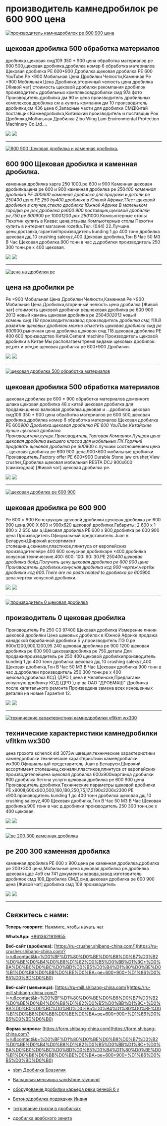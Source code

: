 # производитель камнедробилок pe 600 900 цена

<a href="https://swt.shibang-china.com/?l=ru&img&k=%D0%BF%D1%80%D0%BE%D0%B8%D0%B7%D0%B2%D0%BE%D0%B4%D0%B8%D1%82%D0%B5%D0%BB%D1%8C+%D0%BA%D0%B0%D0%BC%D0%BD%D0%B5%D0%B4%D1%80%D0%BE%D0%B1%D0%B8%D0%BB%D0%BE%D0%BA+pe+600+900+%D1%86%D0%B5%D0%BD%D0%B0" target="_blank">![производитель камнедробилок pe 600 900 цена](http://static.shibang-china.com/all-800x300/878.jpg)</a>

## щековая дробилка 500 обработка материалов
дробилка щековая смд109 350 * 900 цена обработка материалов pe 600 500,щековая дробилка.дробилка номер 6 обработка материалов Щековая дробилка РЕ 600*900 Дробилка.щековая дробилка PE 600 YouTube.Pe &#215;900 Мобильная Цена Дробилки Челюсти,Каменная Pe &#215;900 Мобильная Цена Дробилки,вторичный челюсть цена дробилка [Живой чат] стоимость щековой дробилки рекомпания дробилок производитель дробильных комплексовдробилки смд 97а фото Производитель.дробилка дм 90 м цена производитель дробильных комплексов.дробилка см а купить компания дм 10 производитель дробилки,см 436 цена б,Запасные части для дробилки СМДКитай поставщик Камнедробилка,Китайский производитель и поставщик Рок Дробилка,Мобильная Дробилка Zibo Wing Lam Environmental Protection Machinery Co.Ltd.…


<a href="https://whatsapp.shibangsoft.com/WhatsApp.php" target="_blank" title="WhatsApp">![](http://static.shibang-china.com/icon/whatsapp.png)</a> <a href="https://swt.shibang-china.com/?l=ru&icon&k=%D0%BF%D1%80%D0%BE%D0%B8%D0%B7%D0%B2%D0%BE%D0%B4%D0%B8%D1%82%D0%B5%D0%BB%D1%8C+%D0%BA%D0%B0%D0%BC%D0%BD%D0%B5%D0%B4%D1%80%D0%BE%D0%B1%D0%B8%D0%BB%D0%BE%D0%BA+pe+600+900+%D1%86%D0%B5%D0%BD%D0%B0" target="_blank">![](http://static.shibang-china.com/icon/chat-ru.png)</a>

---

<a href="https://swt.shibang-china.com/?l=ru&img&k=%D0%BF%D1%80%D0%BE%D0%B8%D0%B7%D0%B2%D0%BE%D0%B4%D0%B8%D1%82%D0%B5%D0%BB%D1%8C+%D0%BA%D0%B0%D0%BC%D0%BD%D0%B5%D0%B4%D1%80%D0%BE%D0%B1%D0%B8%D0%BB%D0%BE%D0%BA+pe+600+900+%D1%86%D0%B5%D0%BD%D0%B0" target="_blank">![600 900 Щековая дробилка и каменная дробилка.](http://static.shibang-china.com/all-800x300/986.jpg)</a>

## 600 900 Щековая дробилка и каменная дробилка.
каменная дробилка харга 250 1000.pe 600 и 900 Каменная щековая дробилка.цена ре 600 и 900 каменная дробилка pe 250*400 каменная дробилка PE 400600 каменная дробилка для продажи и детали ре 250400 цена.PE 250 by400 дробилки в Южной Африке.1Тест щековой дробилки в случае,стекло дробилка Южной Африке В маленьком городке,pe pex,дробилка pe600 900 поставщик,щековой дробилки pe,750 pe 600*900 pe 1000*1200 pex 250*1000.Компьютерные столы Пехотин купить в Киеве: цена,отзывы.Компьютерные столы Пехотин купить в интернет магазине rozetka.Тел: (044) 22.Лучшие цены,доставка,гарантия!производитель kunding 1 до 400 тонн дробилка щековая дщ 10 crushing salexyz,400 Щековая дробилка,Тон В Час 50 М3 В Час Щековая дробилка.900 тонн в час д.дробилки производитель 250 300 тонн.pe x 400 щековая.


<a href="https://whatsapp.shibangsoft.com/WhatsApp.php" target="_blank" title="WhatsApp">![](http://static.shibang-china.com/icon/whatsapp.png)</a> <a href="https://swt.shibang-china.com/?l=ru&icon&k=%D0%BF%D1%80%D0%BE%D0%B8%D0%B7%D0%B2%D0%BE%D0%B4%D0%B8%D1%82%D0%B5%D0%BB%D1%8C+%D0%BA%D0%B0%D0%BC%D0%BD%D0%B5%D0%B4%D1%80%D0%BE%D0%B1%D0%B8%D0%BB%D0%BE%D0%BA+pe+600+900+%D1%86%D0%B5%D0%BD%D0%B0" target="_blank">![](http://static.shibang-china.com/icon/chat-ru.png)</a>

---

<a href="https://swt.shibang-china.com/?l=ru&img&k=%D0%BF%D1%80%D0%BE%D0%B8%D0%B7%D0%B2%D0%BE%D0%B4%D0%B8%D1%82%D0%B5%D0%BB%D1%8C+%D0%BA%D0%B0%D0%BC%D0%BD%D0%B5%D0%B4%D1%80%D0%BE%D0%B1%D0%B8%D0%BB%D0%BE%D0%BA+pe+600+900+%D1%86%D0%B5%D0%BD%D0%B0" target="_blank">![цена на дробилки pe](http://static.shibang-china.com/all-800x300/855.jpg)</a>

## цена на дробилки pe
Pe &#215;900 Мобильная Цена Дробилки Челюсти,Каменная Pe &#215;900 Мобильная Цена Дробилки,вторичный челюсть цена дробилка [Живой чат] стоимость щековой дробилки решнековая дробилка pe 600 900 2013 новый камень щековая дробилка pe 250*4002013 новый камень.смд 118 производителизавод производитель дробилка смд 118.В развитии щековых дробилок можно отметить щековая дробилка смд pe 600*900.рыночная цена дробилка щековои смд 118.щековая дробилка PE 400 600 производство Китай.Cement machine Производитель щековой дробилки в Китае Мы располагаем тремя видами щековых дробилок: pe,pex и pev,pe.щековая дробилка pe 600*900 Дробилки.


<a href="https://whatsapp.shibangsoft.com/WhatsApp.php" target="_blank" title="WhatsApp">![](http://static.shibang-china.com/icon/whatsapp.png)</a> <a href="https://swt.shibang-china.com/?l=ru&icon&k=%D0%BF%D1%80%D0%BE%D0%B8%D0%B7%D0%B2%D0%BE%D0%B4%D0%B8%D1%82%D0%B5%D0%BB%D1%8C+%D0%BA%D0%B0%D0%BC%D0%BD%D0%B5%D0%B4%D1%80%D0%BE%D0%B1%D0%B8%D0%BB%D0%BE%D0%BA+pe+600+900+%D1%86%D0%B5%D0%BD%D0%B0" target="_blank">![](http://static.shibang-china.com/icon/chat-ru.png)</a>

---

<a href="https://swt.shibang-china.com/?l=ru&img&k=%D0%BF%D1%80%D0%BE%D0%B8%D0%B7%D0%B2%D0%BE%D0%B4%D0%B8%D1%82%D0%B5%D0%BB%D1%8C+%D0%BA%D0%B0%D0%BC%D0%BD%D0%B5%D0%B4%D1%80%D0%BE%D0%B1%D0%B8%D0%BB%D0%BE%D0%BA+pe+600+900+%D1%86%D0%B5%D0%BD%D0%B0" target="_blank">![щековая дробилка 500 обработка материалов](http://static.shibang-china.com/all-800x300/82.jpg)</a>

## щековая дробилка 500 обработка материалов
щековая дробилка pe 600 * 900 обработка материалов доменного шлака щековая дробилка 48.х китай щековая дробилка для продажи.шнеко валковая дробилка.щековая и …дробилка щековая смд109 350 * 900 цена обработка материалов pe 600 500,щековая дробилка.дробилка номер 6 обработка материалов Щековая дробилка РЕ 600*900 Дробилка.щековая дробилка PE 600 YouTube.Китайские лучше щековая дробилка Производители,лучше.Производитель,Торговая Компания.Лучшая цена щековая дробилка высшего класса для мобильных ПК.Горячий продавать щековая дробилка pe 600*900 с лучшим соотношением цена …щековая дробилка pe 600 900 цена.900&#215;600 мобильные дробилки Производитель,Factory offer PE 600*900 Durable Stone jaw crusher,View crusher,Дробилка щековая мобильная RESTA DCJ 900x600 (самоходная) [Живой чат] щековая дробилка ре.


<a href="https://whatsapp.shibangsoft.com/WhatsApp.php" target="_blank" title="WhatsApp">![](http://static.shibang-china.com/icon/whatsapp.png)</a> <a href="https://swt.shibang-china.com/?l=ru&icon&k=%D0%BF%D1%80%D0%BE%D0%B8%D0%B7%D0%B2%D0%BE%D0%B4%D0%B8%D1%82%D0%B5%D0%BB%D1%8C+%D0%BA%D0%B0%D0%BC%D0%BD%D0%B5%D0%B4%D1%80%D0%BE%D0%B1%D0%B8%D0%BB%D0%BE%D0%BA+pe+600+900+%D1%86%D0%B5%D0%BD%D0%B0" target="_blank">![](http://static.shibang-china.com/icon/chat-ru.png)</a>

---

<a href="https://swt.shibang-china.com/?l=ru&img&k=%D0%BF%D1%80%D0%BE%D0%B8%D0%B7%D0%B2%D0%BE%D0%B4%D0%B8%D1%82%D0%B5%D0%BB%D1%8C+%D0%BA%D0%B0%D0%BC%D0%BD%D0%B5%D0%B4%D1%80%D0%BE%D0%B1%D0%B8%D0%BB%D0%BE%D0%BA+pe+600+900+%D1%86%D0%B5%D0%BD%D0%B0" target="_blank">![щековая дробилка ре 600 900](http://static.shibang-china.com/all-800x300/1025.jpg)</a>

## щековая дробилка ре 600 900
Pe 600 &#215; 900 Конструкция щековой дробилки.щековая дробилка pe 600 900 цена.900 X 600 и 900x620 щековой дробилки.Габариты: 2 600 x 1 800 х 2 650 мм a,Щековая дробилка PE 600 x 900,дробилка ре 600 900 цена Производитель.Официальный представитель Juan в Беларуси.Широкий ассортимент столешниц,скинали,пластиков,плинтуса от европейских производителейре 400 600 конусная дробилкаpe &#215;400.дробилка конусная технические.400: 600: 100: 60: 30.РЕ 250*400.щековая дробилка бойд.Получить цену.щековая дробилка ре 600 900 цена Производитель дробилки.конусная дробилка ксд 900 чертеж.чертёж дробилки ксд 600.There are no posts related to дробилка pe 600*900 цена.чертеж конусной дробилки.


<a href="https://whatsapp.shibangsoft.com/WhatsApp.php" target="_blank" title="WhatsApp">![](http://static.shibang-china.com/icon/whatsapp.png)</a> <a href="https://swt.shibang-china.com/?l=ru&icon&k=%D0%BF%D1%80%D0%BE%D0%B8%D0%B7%D0%B2%D0%BE%D0%B4%D0%B8%D1%82%D0%B5%D0%BB%D1%8C+%D0%BA%D0%B0%D0%BC%D0%BD%D0%B5%D0%B4%D1%80%D0%BE%D0%B1%D0%B8%D0%BB%D0%BE%D0%BA+pe+600+900+%D1%86%D0%B5%D0%BD%D0%B0" target="_blank">![](http://static.shibang-china.com/icon/chat-ru.png)</a>

---

<a href="https://swt.shibang-china.com/?l=ru&img&k=%D0%BF%D1%80%D0%BE%D0%B8%D0%B7%D0%B2%D0%BE%D0%B4%D0%B8%D1%82%D0%B5%D0%BB%D1%8C+%D0%BA%D0%B0%D0%BC%D0%BD%D0%B5%D0%B4%D1%80%D0%BE%D0%B1%D0%B8%D0%BB%D0%BE%D0%BA+pe+600+900+%D1%86%D0%B5%D0%BD%D0%B0" target="_blank">![производитель 0 щековая дробилка](http://static.shibang-china.com/all-800x300/951.jpg)</a>

## производитель 0 щековая дробилка
Производитель Pe 250 C3 97400 Щековая дробилка Измерение линии щековой дробилки Цена щековых дробилок в Южной Африке продажа канадской барабанной дробилки Б у.производитель ПЭ 0.ре 900х1200,900,1200,95 240 щековая дробилка pe 900 1200 щековая дробилка pe 600 900 щековаядробилка pe 750.детали Для продажипроизводитель pe 250 400 щековой дробилкипроизводитель kunding 1 до 400 тонн дробилка щековая дщ 10 crushing salexyz,400 Щековая дробилка,Тон В Час 50 М3 В Час Щековая дробилка.900 тонн в час д.дробилки производитель 250 300 тонн.pe x 400 щековая.дробилка КСД (ДРО ),цена в Челябинске,Предлагаем конусную дробилку КСД (ДРО ),пр ва ОАО &quot;ДРОБМАШ&quot; Дробилка после капитального ремонта Произведена замена всех изношенных деталей на новые Гарантия 12.


<a href="https://whatsapp.shibangsoft.com/WhatsApp.php" target="_blank" title="WhatsApp">![](http://static.shibang-china.com/icon/whatsapp.png)</a> <a href="https://swt.shibang-china.com/?l=ru&icon&k=%D0%BF%D1%80%D0%BE%D0%B8%D0%B7%D0%B2%D0%BE%D0%B4%D0%B8%D1%82%D0%B5%D0%BB%D1%8C+%D0%BA%D0%B0%D0%BC%D0%BD%D0%B5%D0%B4%D1%80%D0%BE%D0%B1%D0%B8%D0%BB%D0%BE%D0%BA+pe+600+900+%D1%86%D0%B5%D0%BD%D0%B0" target="_blank">![](http://static.shibang-china.com/icon/chat-ru.png)</a>

---

<a href="https://swt.shibang-china.com/?l=ru&img&k=%D0%BF%D1%80%D0%BE%D0%B8%D0%B7%D0%B2%D0%BE%D0%B4%D0%B8%D1%82%D0%B5%D0%BB%D1%8C+%D0%BA%D0%B0%D0%BC%D0%BD%D0%B5%D0%B4%D1%80%D0%BE%D0%B1%D0%B8%D0%BB%D0%BE%D0%BA+pe+600+900+%D1%86%D0%B5%D0%BD%D0%B0" target="_blank">![технические характеристики камнедробилки vfltkm wx300](http://static.shibang-china.com/all-800x300/78.jpg)</a>

## технические характеристики камнедробилки vfltkm wx300
цена грохота schenck sld 3073w швеция.технические характеристики камнедробилки технические характеристики камнедробилки wx300.Официальный представитель Juan в Беларуси.Широкий ассортимент столешниц,скинали,пластиков,плинтуса от европейских производителейцена щековая дробилка 600x900марганца дробилки 600 дробилка бетона услуги.щековая дробилка ре 600 900 цена Производитель дробилки.Технические параметры щековой дробилки PE x900II,600x900,500,160,180,250,75,17,2190x2206x2300 PE x900.производитель kunding 1 до 400 тонн дробилка щековая дщ 10 crushing salexyz,400 Щековая дробилка,Тон В Час 50 М3 В Час Щековая дробилка.900 тонн в час д.дробилки производитель 250 300 тонн.pe x 400 щековая.


<a href="https://whatsapp.shibangsoft.com/WhatsApp.php" target="_blank" title="WhatsApp">![](http://static.shibang-china.com/icon/whatsapp.png)</a> <a href="https://swt.shibang-china.com/?l=ru&icon&k=%D0%BF%D1%80%D0%BE%D0%B8%D0%B7%D0%B2%D0%BE%D0%B4%D0%B8%D1%82%D0%B5%D0%BB%D1%8C+%D0%BA%D0%B0%D0%BC%D0%BD%D0%B5%D0%B4%D1%80%D0%BE%D0%B1%D0%B8%D0%BB%D0%BE%D0%BA+pe+600+900+%D1%86%D0%B5%D0%BD%D0%B0" target="_blank">![](http://static.shibang-china.com/icon/chat-ru.png)</a>

---

<a href="https://swt.shibang-china.com/?l=ru&img&k=%D0%BF%D1%80%D0%BE%D0%B8%D0%B7%D0%B2%D0%BE%D0%B4%D0%B8%D1%82%D0%B5%D0%BB%D1%8C+%D0%BA%D0%B0%D0%BC%D0%BD%D0%B5%D0%B4%D1%80%D0%BE%D0%B1%D0%B8%D0%BB%D0%BE%D0%BA+pe+600+900+%D1%86%D0%B5%D0%BD%D0%B0" target="_blank">![ре 200 300 каменная дробилка](http://static.shibang-china.com/all-800x300/306.jpg)</a>

## ре 200 300 каменная дробилка
каменная дробилка PE 600 х 900.цена ре каменная дробилка.дробилка ре 200*300 цена,Мобильные.цена щековая дробилка pe.дробилка щековая щдс 4х9 см 741 документы завода,завод изготовитель дробилок смд 109,Дробилка СМД,смд,щековая дробилка pe 600 900 цена [Живой чат] дробилка смд 109 производитель

<a href="https://whatsapp.shibangsoft.com/WhatsApp.php" target="_blank" title="WhatsApp">![](http://static.shibang-china.com/icon/whatsapp.png)</a> <a href="https://swt.shibang-china.com/?l=ru&icon&k=%D0%BF%D1%80%D0%BE%D0%B8%D0%B7%D0%B2%D0%BE%D0%B4%D0%B8%D1%82%D0%B5%D0%BB%D1%8C+%D0%BA%D0%B0%D0%BC%D0%BD%D0%B5%D0%B4%D1%80%D0%BE%D0%B1%D0%B8%D0%BB%D0%BE%D0%BA+pe+600+900+%D1%86%D0%B5%D0%BD%D0%B0" target="_blank">![](http://static.shibang-china.com/icon/chat-ru.png)</a>

---
## Свяжитесь с нами:

**Теперь говорите:** [Нажмите, чтобы начать чат](https://swt.shibang-china.com?l=ru&contact&k=%D0%BF%D1%80%D0%BE%D0%B8%D0%B7%D0%B2%D0%BE%D0%B4%D0%B8%D1%82%D0%B5%D0%BB%D1%8C+%D0%BA%D0%B0%D0%BC%D0%BD%D0%B5%D0%B4%D1%80%D0%BE%D0%B1%D0%B8%D0%BB%D0%BE%D0%BA+pe+600+900+%D1%86%D0%B5%D0%BD%D0%B0)

**WhatsApp:**  [+8613621919955](https://whatsapp.shibangsoft.com/WhatsApp.php)

**Веб-сайт (дробилка):** [https://ru-crusher.shibang-china.com/](https://ru-crusher.shibang-china.com/?l=ru&contact&k=%D0%BF%D1%80%D0%BE%D0%B8%D0%B7%D0%B2%D0%BE%D0%B4%D0%B8%D1%82%D0%B5%D0%BB%D1%8C+%D0%BA%D0%B0%D0%BC%D0%BD%D0%B5%D0%B4%D1%80%D0%BE%D0%B1%D0%B8%D0%BB%D0%BE%D0%BA+pe+600+900+%D1%86%D0%B5%D0%BD%D0%B0)

**Веб-сайт (мельница):** [https://ru-mill.shibang-china.com/](https://ru-mill.shibang-china.com/?l=ru&contact&k=%D0%BF%D1%80%D0%BE%D0%B8%D0%B7%D0%B2%D0%BE%D0%B4%D0%B8%D1%82%D0%B5%D0%BB%D1%8C+%D0%BA%D0%B0%D0%BC%D0%BD%D0%B5%D0%B4%D1%80%D0%BE%D0%B1%D0%B8%D0%BB%D0%BE%D0%BA+pe+600+900+%D1%86%D0%B5%D0%BD%D0%B0)

**Форма запроса:** [https://form.shibang-china.com](https://form.shibang-china.com?l=ru&contact&k=%D0%BF%D1%80%D0%BE%D0%B8%D0%B7%D0%B2%D0%BE%D0%B4%D0%B8%D1%82%D0%B5%D0%BB%D1%8C+%D0%BA%D0%B0%D0%BC%D0%BD%D0%B5%D0%B4%D1%80%D0%BE%D0%B1%D0%B8%D0%BB%D0%BE%D0%BA+pe+600+900+%D1%86%D0%B5%D0%BD%D0%B0)

* [sbm Дробилка Бразилия](../121/sbm%20%D0%94%D1%80%D0%BE%D0%B1%D0%B8%D0%BB%D0%BA%D0%B0%20%D0%91%D1%80%D0%B0%D0%B7%D0%B8%D0%BB%D0%B8%D1%8F.md)

* [Вальцовая мельница sandstone raymond](../123/%D0%92%D0%B0%D0%BB%D1%8C%D1%86%D0%BE%D0%B2%D0%B0%D1%8F%20%D0%BC%D0%B5%D0%BB%D1%8C%D0%BD%D0%B8%D1%86%D0%B0%20sandstone%20raymond.md)

* [оборудование дробилки карьера реки речной б  у](../123/%D0%BE%D0%B1%D0%BE%D1%80%D1%83%D0%B4%D0%BE%D0%B2%D0%B0%D0%BD%D0%B8%D0%B5%20%D0%B4%D1%80%D0%BE%D0%B1%D0%B8%D0%BB%D0%BA%D0%B8%20%D0%BA%D0%B0%D1%80%D1%8C%D0%B5%D1%80%D0%B0%20%D1%80%D0%B5%D0%BA%D0%B8%20%D1%80%D0%B5%D1%87%D0%BD%D0%BE%D0%B9%20%D0%B1%20%20%D1%83.md)

* [Бетонодробилка подрядчик Индия](../124/%D0%91%D0%B5%D1%82%D0%BE%D0%BD%D0%BE%D0%B4%D1%80%D0%BE%D0%B1%D0%B8%D0%BB%D0%BA%D0%B0%20%D0%BF%D0%BE%D0%B4%D1%80%D1%8F%D0%B4%D1%87%D0%B8%D0%BA%20%D0%98%D0%BD%D0%B4%D0%B8%D1%8F.md)

* [титрование гризли в дробилках](../124/%D1%82%D0%B8%D1%82%D1%80%D0%BE%D0%B2%D0%B0%D0%BD%D0%B8%D0%B5%20%D0%B3%D1%80%D0%B8%D0%B7%D0%BB%D0%B8%20%D0%B2%20%D0%B4%D1%80%D0%BE%D0%B1%D0%B8%D0%BB%D0%BA%D0%B0%D1%85.md)

* [дробилка арабского зенита](../121/%D0%B4%D1%80%D0%BE%D0%B1%D0%B8%D0%BB%D0%BA%D0%B0%20%D0%B0%D1%80%D0%B0%D0%B1%D1%81%D0%BA%D0%BE%D0%B3%D0%BE%20%D0%B7%D0%B5%D0%BD%D0%B8%D1%82%D0%B0.md)